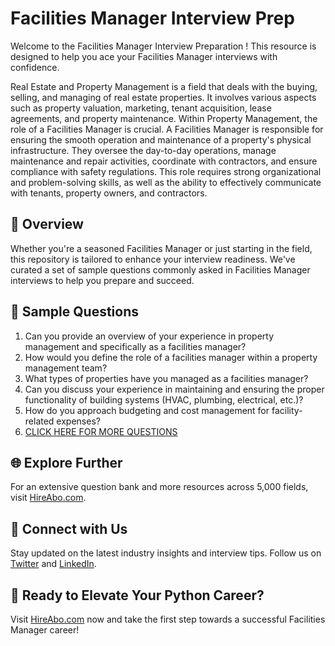 # Facilities Manager Interview Prep

Welcome to the Facilities Manager Interview Preparation ! This resource is designed to help you ace your Facilities Manager interviews with confidence.

Real Estate and Property Management is a field that deals with the buying, selling, and managing of real estate properties. It involves various aspects such as property valuation, marketing, tenant acquisition, lease agreements, and property maintenance. Within Property Management, the role of a Facilities Manager is crucial. A Facilities Manager is responsible for ensuring the smooth operation and maintenance of a property's physical infrastructure. They oversee the day-to-day operations, manage maintenance and repair activities, coordinate with contractors, and ensure compliance with safety regulations. This role requires strong organizational and problem-solving skills, as well as the ability to effectively communicate with tenants, property owners, and contractors.

## 🚀 Overview

Whether you're a seasoned Facilities Manager or just starting in the field, this repository is tailored to enhance your interview readiness. We've curated a set of sample questions commonly asked in Facilities Manager interviews to help you prepare and succeed.

## 📝 Sample Questions

1. Can you provide an overview of your experience in property management and specifically as a facilities manager?
2. How would you define the role of a facilities manager within a property management team?
3. What types of properties have you managed as a facilities manager?
4. Can you discuss your experience in maintaining and ensuring the proper functionality of building systems (HVAC, plumbing, electrical, etc.)?
5. How do you approach budgeting and cost management for facility-related expenses?
6. [CLICK HERE FOR MORE QUESTIONS](https://hireabo.com/job/21_1_7/Facilities%20Manager)

## 🌐 Explore Further

For an extensive question bank and more resources across 5,000 fields, visit [HireAbo.com](https://www.hireabo.com).

## 📱 Connect with Us

Stay updated on the latest industry insights and interview tips. Follow us on [Twitter](https://twitter.com/hireabo) and [LinkedIn](https://www.linkedin.com/in/hire-abo-3609972a8/).

## 🚀 Ready to Elevate Your Python Career?

Visit [HireAbo.com](https://www.hireabo.com) now and take the first step towards a successful Facilities Manager career!